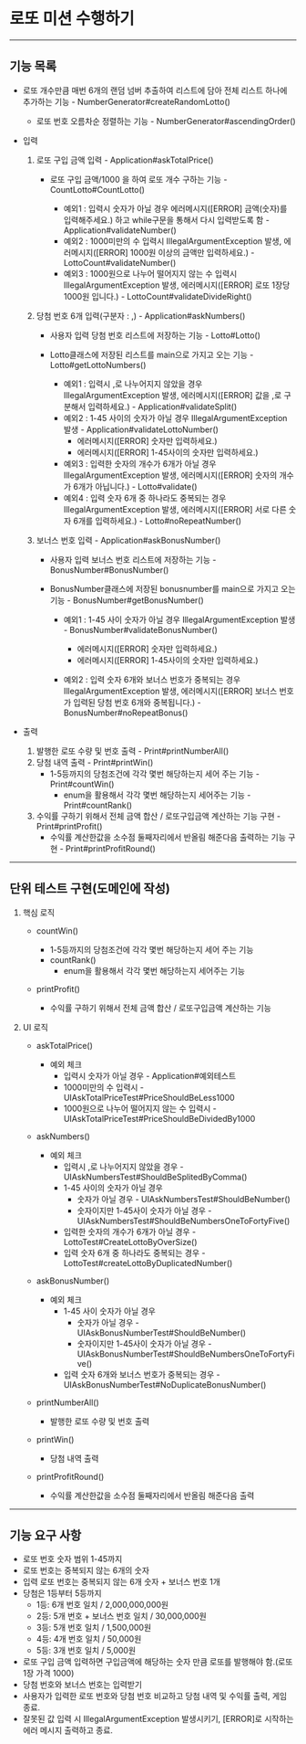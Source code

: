 # 로또 미션 수행하기

-------------
## 기능 목록
* 로또 개수만큼 매번 6개의 랜덤 넘버 추출하여 리스트에 담아 전체 리스트 하나에 추가하는 기능 - NumberGenerator#createRandomLotto()
    * 로또 번호 오름차순 정렬하는 기능 - NumberGenerator#ascendingOrder()
* 입력
    1. 로또 구입 금액 입력 - Application#askTotalPrice()
        * 로또 구입 금액/1000 을 하여 로또 개수 구하는 기능 - CountLotto#CountLotto()

            * 예외1 : 입력시 숫자가 아닐 경우 에러메시지([ERROR] 금액(숫자)를 입력해주세요.) 하고 while구문을 통해서 다시 입력받도록 함 - Application#validateNumber()
            * 예외2 : 1000미만의 수 입력시 IllegalArgumentException 발생, 에러메시지([ERROR] 1000원 이상의 금액만 입력하세요.) - LottoCount#validateNumber()
            * 예외3 : 1000원으로 나누어 떨어지지 않는 수 입력시 IllegalArgumentException 발생, 에러메시지([ERROR] 로또 1장당 1000원 입니다.) - LottoCount#validateDivideRight()
       
    2. 당첨 번호 6개 입력(구분자 : ,) - Application#askNumbers()
        * 사용자 입력 당첨 번호 리스트에 저장하는 기능 - Lotto#Lotto()
        * Lotto클래스에 저장된 리스트를 main으로 가지고 오는 기능 - Lotto#getLottoNumbers()

            * 예외1 : 입력시 ,로 나누어지지 않았을 경우 IllegalArgumentException 발생, 에러메시지([ERROR] 값을 ,로 구분해서 입력하세요.) - Application#validateSplit()
            * 예외2 : 1-45 사이의 숫자가 아닐 경우 IllegalArgumentException 발생 - Application#validateLottoNumber()
                * 에러메시지([ERROR] 숫자만 입력하세요.) 
                * 에러메시지([ERROR] 1-45사이의 숫자만 입력하세요.) 
            * 예외3 : 입력한 숫자의 개수가 6개가 아닐 경우 IllegalArgumentException 발생, 에러메시지([ERROR] 숫자의 개수가 6개가 아닙니다.) - Lotto#validate()
            * 예외4 : 입력 숫자 6개 중 하나라도 중복되는 경우 IllegalArgumentException 발생, 에러메시지([ERROR] 서로 다른 숫자 6개를 입력하세요.) - Lotto#noRepeatNumber()
        
    3. 보너스 번호 입력  - Application#askBonusNumber()
        * 사용자 입력 보너스 번호 리스트에 저장하는 기능 - BonusNumber#BonusNumber()
        * BonusNumber클래스에 저장된 bonusnumber를 main으로 가지고 오는 기능 - BonusNumber#getBonusNumber()

            * 예외1 : 1-45 사이 숫자가 아닐 경우 IllegalArgumentException 발생 -  BonusNumber#validateBonusNumber()
                * 에러메시지([ERROR] 숫자만 입력하세요.) 
                * 에러메시지([ERROR] 1-45사이의 숫자만 입력하세요.) 
          
            * 예외2 : 입력 숫자 6개와 보너스 번호가 중복되는 경우 IllegalArgumentException 발생, 에러메시지([ERROR] 보너스 번호가 입력된 당첨 번호 6개와 중복됩니다.) - BonusNumber#noRepeatBonus()
       
* 출력
    1. 발행한 로또 수량 및 번호 출력 - Print#printNumberAll()
    2. 당첨 내역 출력 - Print#printWin()
        * 1-5등까지의 당첨조건에 각각 몇번 해당하는지 세어 주는 기능 - Print#countWin()
            * enum을 활용해서 각각 몇번 해당하는지 세어주는 기능 - Print#countRank()
    3. 수익률 구하기 위해서 전체 금액 합산 / 로또구입금액 계산하는 기능 구현 - Print#printProfit()
        * 수익률 계산한값을 소수점 둘째자리에서 반올림 해준다음 출력하는 기능 구현 - Print#printProfitRound()
    
------------
## 단위 테스트 구현(도메인에 작성)
1. 핵심 로직
    
    * countWin()
        - 1-5등까지의 당첨조건에 각각 몇번 해당하는지 세어 주는 기능
        * countRank() 
            - enum을 활용해서 각각 몇번 해당하는지 세어주는 기능
    
    * printProfit()
        - 수익률 구하기 위해서 전체 금액 합산 / 로또구입금액 계산하는 기능

2. UI 로직

    * askTotalPrice()
        * 예외 체크
            - 입력시 숫자가 아닐 경우 - Application#예외테스트
            - 1000미만의 수 입력시 - UIAskTotalPriceTest#PriceShouldBeLess1000
            - 1000원으로 나누어 떨어지지 않는 수 입력시 - UIAskTotalPriceTest#PriceShouldBeDividedBy1000

    * askNumbers()
        * 예외 체크
            - 입력시 ,로 나누어지지 않았을 경우 - UIAskNumbersTest#ShouldBeSplitedByComma()
            - 1-45 사이의 숫자가 아닐 경우 
                - 숫자가 아닐 경우 - UIAskNumbersTest#ShouldBeNumber()
                - 숫자이지만 1-45사이 숫자가 아닐 경우 - UIAskNumbersTest#ShouldBeNumbersOneToFortyFive()
            - 입력한 숫자의 개수가 6개가 아닐 경우 - LottoTest#CreateLottoByOverSize()
            - 입력 숫자 6개 중 하나라도 중복되는 경우 - LottoTest#createLottoByDuplicatedNumber()

    * askBonusNumber()
        * 예외 체크
            - 1-45 사이 숫자가 아닐 경우 
                - 숫자가 아닐 경우  - UIAskBonusNumberTest#ShouldBeNumber()
                - 숫자이지만 1-45사이 숫자가 아닐 경우 - UIAskBonusNumberTest#ShouldBeNumbersOneToFortyFive()
            - 입력 숫자 6개와 보너스 번호가 중복되는 경우 - UIAskBonusNumberTest#NoDuplicateBonusNumber()
        
    * printNumberAll()
        - 발행한 로또 수량 및 번호 출력 

    * printWin()
        - 당첨 내역 출력

    * printProfitRound()
        - 수익률 계산한값을 소수점 둘째자리에서 반올림 해준다음 출력

------------
## 기능 요구 사항
* 로또 번호 숫자 범위 1-45까지
* 로또 번호는 중복되지 않는 6개의 숫자
* 입력 로또 번호는 중복되지 않는 6개 숫자 + 보너스 번호 1개
* 당첨은 1등부터 5등까지
    * 1등: 6개 번호 일치 / 2,000,000,000원
    * 2등: 5개 번호 + 보너스 번호 일치 / 30,000,000원
    * 3등: 5개 번호 일치 / 1,500,000원
    * 4등: 4개 번호 일치 / 50,000원
    * 5등: 3개 번호 일치 / 5,000원
* 로또 구입 금액 입력하면 구입금액에 해당하는 숫자 만큼 로또를 발행해야 함.(로또 1장 가격 1000)
* 당첨 번호와 보너스 번호는 입력받기
* 사용자가 입력한 로또 번호와 당첨 번호 비교하고 당첨 내역 및 수익률 출력, 게임 종료.
* 잘못된 값 입력 시 IllegalArgumentException 발생시키기, [ERROR]로 시작하는 에러 메시지 출력하고 종료.